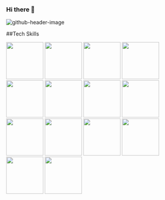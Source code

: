 ### Hi there 👋
![github-header-image](https://user-images.githubusercontent.com/94549443/173029460-77d38866-6649-4df2-afbf-47207702406a.png)

<!--
**n-a-z-a/n-a-z-a** is a ✨ _special_ ✨ repository because its `README.md` (this file) appears on your GitHub profile.

Here are some ideas to get you started:

- 🔭 I’m currently working on ...
- 🌱 I’m currently learning ...
- 👯 I’m looking to collaborate on ...
- 🤔 I’m looking for help with ...
- 💬 Ask me about ...
- 📫 How to reach me: ...
- 😄 Pronouns: He/Him
- ⚡ Fun fact: ...
-->


##Tech Skills

<div id="badges">
	<img src="https://img.shields.io/badge/HTML5-E34F26?style=for-the-badge&logo=html5&logoColor=white"  width="100"/>
  	<img src="https://img.shields.io/badge/CSS-239120?&style=for-the-badge&logo=css3&logoColor=white"  width="100"/>
    	<img src="https://img.shields.io/badge/Sass-CC6699?style=for-the-badge&logo=sass&logoColor=white"  width="100"/>
   <img src="https://img.shields.io/badge/JavaScript-F7DF1E?style=for-the-badge&logo=javascript&logoColor=black"  width="100"/>
    <img src="https://img.shields.io/badge/React-20232A?style=for-the-badge&logo=react&logoColor=61DAFB"  width="100"/>
    <img src="https://img.shields.io/badge/Java-ED8B00?style=for-the-badge&logo=java&logoColor=white"  width="100"/>
   	<img src="https://img.shields.io/badge/Python-14354C?style=for-the-badge&logo=python&logoColor=white" width="100"/>
   <img src="https://img.shields.io/badge/Spring-6DB33F?style=for-the-badge&logo=spring&logoColor=white"  width="100"/>
    <img src="https://img.shields.io/badge/MySQL-00000F?style=for-the-badge&logo=mysql&logoColor=white"  width="100"/>
  <img src="https://img.shields.io/badge/Amazon_AWS-FF9900?style=for-the-badge&logo=amazonaws&logoColor=white" width="100"/>
      <img src="https://img.shields.io/badge/Google_Cloud-4285F4?style=for-the-badge&logo=google-cloud&logoColor=white"  width="100"/>
  <img src="https://img.shields.io/badge/-jest-%23C21325?style=for-the-badge&logo=jest&logoColor=white"  width="100"/>
  <img src="https://img.shields.io/badge/GIT-E44C30?style=for-the-badge&logo=git&logoColor=white" width="100"/>
  <img src="https://img.shields.io/badge/Microsoft_Office-D83B01?style=for-the-badge&logo=microsoft-office&logoColor=white" width="100"/>
  

  </div>
